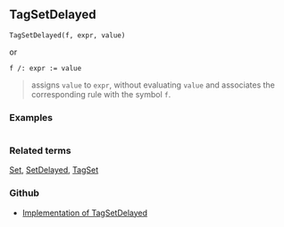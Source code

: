 ## TagSetDelayed

```
TagSetDelayed(f, expr, value)
```

or

```
f /: expr := value
```

> assigns `value` to `expr`, without evaluating `value` and associates the corresponding rule with the symbol `f`.


### Examples

``` 
```

### Related terms 
[Set](Set.md), [SetDelayed](SetDelayed.md), [TagSet](TagSet.md) 

### Github

* [Implementation of TagSetDelayed](https://github.com/axkr/symja_android_library/blob/master/symja_android_library/matheclipse-core/src/main/java/org/matheclipse/core/builtin/PatternMatching.java#L2231) 
